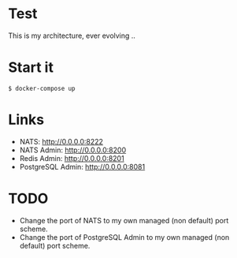 # Test

This is my architecture, ever evolving ..

# Start it

    $ docker-compose up

# Links

* NATS: http://0.0.0.0:8222
* NATS Admin: http://0.0.0.0:8200
* Redis Admin: http://0.0.0.0:8201
* PostgreSQL Admin: http://0.0.0.0:8081

# TODO

* Change the port of NATS to my own managed (non default) port scheme.
* Change the port of PostgreSQL Admin to my own managed (non default) port scheme.

